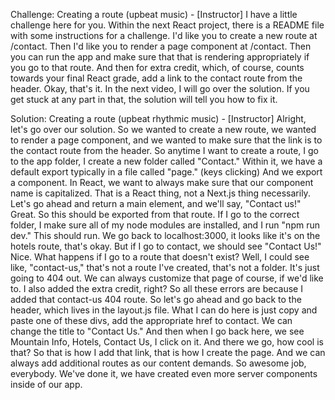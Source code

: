 Challenge: Creating a route
(upbeat music) - [Instructor] I have a little challenge here for you. Within the next React project, there is a README file with some instructions for a challenge. I'd like you to create a new route at /contact. Then I'd like you to render a page component at /contact. Then you can run the app and make sure that that is rendering appropriately if you go to that route. And then for extra credit, which, of course, counts towards your final React grade, add a link to the contact route from the header. Okay, that's it. In the next video, I will go over the solution. If you get stuck at any part in that, the solution will tell you how to fix it.


Solution: Creating a route
(upbeat rhythmic music) - [Instructor] Alright, let's go over our solution. So we wanted to create a new route, we wanted to render a page component, and we wanted to make sure that the link is to the contact route from the header. So anytime I want to create a route, I go to the app folder, I create a new folder called "Contact." Within it, we have a default export typically in a file called "page." (keys clicking) And we export a component. In React, we want to always make sure that our component name is capitalized. That is a React thing, not a Next.js thing necessarily. Let's go ahead and return a main element, and we'll say, "Contact us!" Great. So this should be exported from that route. If I go to the correct folder, I make sure all of my node modules are installed, and I run "npm run dev." This should run. We go back to localhost:3000, it looks like it's on the hotels route, that's okay. But if I go to contact, we should see "Contact Us!" Nice. What happens if I go to a route that doesn't exist? Well, I could see like, "contact-us," that's not a route I've created, that's not a folder. It's just going to 404 out. We can always customize that page of course, if we'd like to. I also added the extra credit, right? So all these errors are because I added that contact-us 404 route. So let's go ahead and go back to the header, which lives in the layout.js file. What I can do here is just copy and paste one of these divs, add the appropriate href to contact. We can change the title to "Contact Us." And then when I go back here, we see Mountain Info, Hotels, Contact Us, I click on it. And there we go, how cool is that? So that is how I add that link, that is how I create the page. And we can always add additional routes as our content demands. So awesome job, everybody. We've done it, we have created even more server components inside of our app.